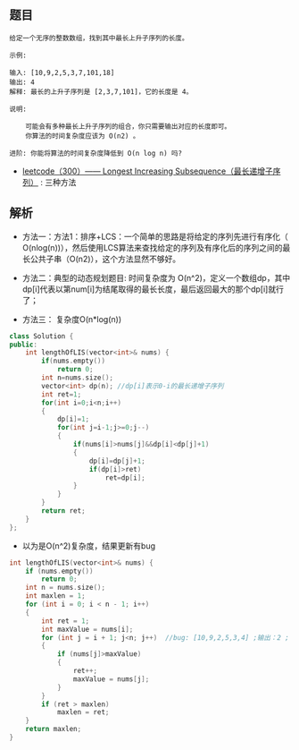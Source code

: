 ## 题目

```
给定一个无序的整数数组，找到其中最长上升子序列的长度。

示例:

输入: [10,9,2,5,3,7,101,18]
输出: 4 
解释: 最长的上升子序列是 [2,3,7,101]，它的长度是 4。

说明:

    可能会有多种最长上升子序列的组合，你只需要输出对应的长度即可。
    你算法的时间复杂度应该为 O(n2) 。

进阶: 你能将算法的时间复杂度降低到 O(n log n) 吗?

```

- [leetcode（300）—— Longest Increasing Subsequence（最长递增子序列）](https://blog.csdn.net/lanchunhui/article/details/51611970) : 三种方法

## 解析

- 方法一：方法1：排序+LCS：一个简单的思路是将给定的序列先进行有序化（ O(nlog(n))），然后使用LCS算法来查找给定的序列及有序化后的序列之间的最长公共子串（O(n2)），这个方法显然不够好。

- 方法二：典型的动态规划题目: 时间复杂度为 O(n^2)，定义一个数组dp，其中dp[i]代表以第num[i]为结尾取得的最长长度，最后返回最大的那个dp[i]就行了；

- 方法三： 复杂度O(n*log(n))

```C++
class Solution {
public:
    int lengthOfLIS(vector<int>& nums) {
        if(nums.empty())
            return 0;
        int n=nums.size();
        vector<int> dp(n); //dp[i]表示0-i的最长递增子序列
        int ret=1;
        for(int i=0;i<n;i++)
        {
            dp[i]=1;
            for(int j=i-1;j>=0;j--)
            {
                if(nums[i]>nums[j]&&dp[i]<dp[j]+1)
                {
                    dp[i]=dp[j]+1;
                    if(dp[i]>ret)
                        ret=dp[i];
                }
            }
        }
        return ret;
    }
};

```

- 以为是O(n^2)复杂度，结果更新有bug

```C++
int lengthOfLIS(vector<int>& nums) {
	if (nums.empty())
		return 0;
	int n = nums.size();
	int maxlen = 1;
	for (int i = 0; i < n - 1; i++)
	{
		int ret = 1;
		int maxValue = nums[i];
		for (int j = i + 1; j<n; j++)  //bug: [10,9,2,5,3,4] ;输出：2 ; 预期：3
		{
			if (nums[j]>maxValue)
			{
				ret++;
				maxValue = nums[j];
			}
		}
		if (ret > maxlen)
			maxlen = ret;
	}
	return maxlen;
}

```
